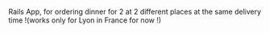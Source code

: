 Rails App, for ordering dinner for 2 at 2 different places at the same delivery time !(works only for Lyon in France for now !)

